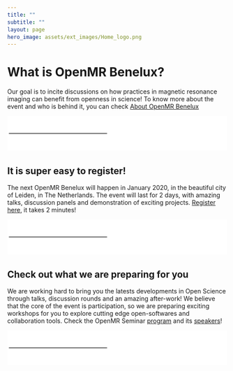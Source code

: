 ```yaml
---
title: ""
subtitle: ""
layout: page
hero_image: assets/ext_images/Home_logo.png
---
```


# What is OpenMR Benelux?

Our goal is to incite discussions on how practices in magnetic resonance imaging can benefit from openness in science! To know more about the event and who is behind it, you can check [About OpenMR Benelux](page-1/)

![alt text](assets/ext_images/post_separator.png)

##
## It is super easy to register!

The next OpenMR Benelux will happen in January 2020, in the beautiful city of Leiden, in The Netherlands. The event will last for 2 days, with amazing talks, discussion panels and demonstration of exciting projects. [Register here](page-3/), it takes 2 minutes!

![alt text](assets/ext_images/post_separator.png)

##
## Check out what we are preparing for you

We are working hard to bring you the latests developments in Open Science through talks, discussion rounds and an amazing after-work! We believe that the core of the event is participation, so we are preparing exciting workshops for you to explore cutting edge open-softwares and collaboration tools. Check the OpenMR Seminar [program](products/) and its [speakers](blog/)!

![alt text](assets/ext_images/post_separator.png)



